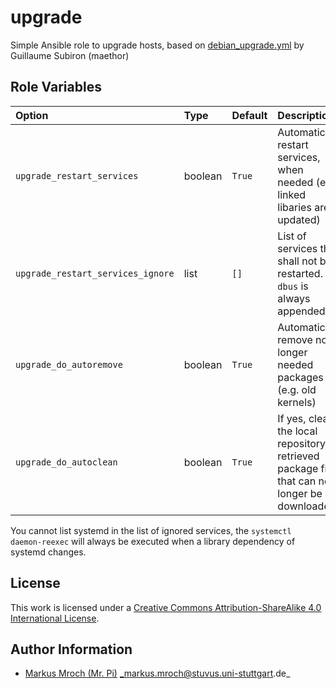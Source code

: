 # upgrade

Simple Ansible role to upgrade hosts, based on [debian_upgrade.yml](https://gist.github.com/maethor/380676f6b1cec8cc7439) by Guillaume Subiron (maethor)

## Role Variables

| Option                            | Type    | Default | Description                                                                                     | Required |
|:----------------------------------|:--------|:--------|:------------------------------------------------------------------------------------------------|:--------:|
| `upgrade_restart_services`        | boolean | `True`  | Automatically restart services, when needed (e.g. linked libaries are updated)                  |     N    |
| `upgrade_restart_services_ignore` | list    | `[]`    | List of services that shall not be restarted. `dbus` is always appended.                        |     N    |
| `upgrade_do_autoremove`           | boolean | `True`  | Automatically remove no longer needed packages (e.g. old kernels)                               |     N    |
| `upgrade_do_autoclean`            | boolean | `True`  | If yes, cleans the local repository of retrieved package files that can no longer be downloaded |     N    |

You cannot list systemd in the list of ignored services, the `systemctl daemon-reexec` will always be executed when a library dependency of systemd changes.

## License

This work is licensed under a [Creative Commons Attribution-ShareAlike 4.0 International License](https://creativecommons.org/licenses/by-sa/4.0/).


## Author Information

- [Markus Mroch (Mr. Pi)](https://github.com/Mr-Pi) _markus.mroch@stuvus.uni-stuttgart.de_
